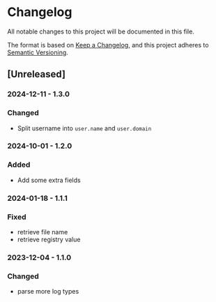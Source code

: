 # Changelog

All notable changes to this project will be documented in this file.

The format is based on [Keep a Changelog](https://keepachangelog.com/en/1.0.0/),
and this project adheres to [Semantic Versioning](https://semver.org/spec/v2.0.0.html).

## [Unreleased]

### 2024-12-11 - 1.3.0

### Changed

- Split username into `user.name` and `user.domain`

### 2024-10-01 - 1.2.0

### Added

- Add some extra fields

### 2024-01-18 - 1.1.1

### Fixed

- retrieve file name
- retrieve registry value

### 2023-12-04 - 1.1.0

### Changed

- parse more log types
